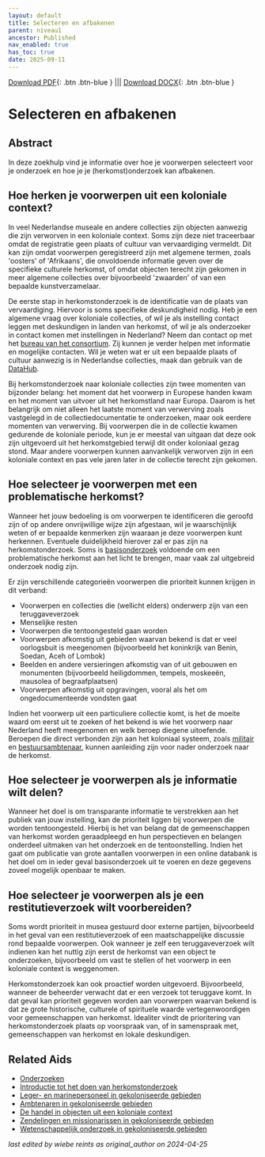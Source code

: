 ```yaml
---
layout: default
title: Selecteren en afbakenen
parent: niveau1
ancestor: Published
nav_enabled: true
has_toc: true
date: 2025-09-11
--- 
```



[Download PDF](https://raw.githubusercontent.com/colonial-heritage/research-guides-dev/refs/heads/main/EXPORTS/published/PDF/niveau1/Dutch/SelectAndDelineate.pdf){: .btn .btn-blue } |||    [Download DOCX](https://raw.githubusercontent.com/colonial-heritage/research-guides-dev/refs/heads/main/EXPORTS/published/DOCX/niveau1/Dutch/SelectAndDelineate.docx){: .btn .btn-blue }


# Selecteren en afbakenen


## Abstract

In deze zoekhulp vind je informatie over hoe je voorwerpen selecteert voor je onderzoek en hoe je je (herkomst)onderzoek kan afbakenen.

## Hoe herken je voorwerpen uit een koloniale context?

In veel Nederlandse museale en andere collecties zijn objecten aanwezig die zijn verworven in een koloniale context. Soms zijn deze niet traceerbaar omdat de registratie geen plaats of cultuur van vervaardiging vermeldt. Dit kan zijn omdat voorwerpen geregistreerd zijn met algemene termen, zoals 'oosters' of 'Afrikaans', die onvoldoende informatie geven over de specifieke culturele herkomst, of omdat objecten terecht zijn gekomen in meer algemene collecties over bijvoorbeeld 'zwaarden' of van een bepaalde kunstverzamelaar.

De eerste stap in herkomstonderzoek is de identificatie van de plaats van vervaardiging. Hiervoor is soms specifieke deskundigheid nodig. Heb je een algemene vraag over koloniale collecties, of wil je als instelling contact leggen met deskundigen in landen van herkomst, of wil je als onderzoeker in contact komen met instellingen in Nederland? Neem dan contact op met het [bureau van het consortium](https://www.colonialcollections.nl/index.php/contact/). Zij kunnen je verder helpen met informatie en mogelijke contacten. Wil je weten wat er uit een bepaalde plaats of cultuur aanwezig is in Nederlandse collecties, maak dan gebruik van de [DataHub](https://app.colonialcollections.nl/).

Bij herkomstonderzoek naar koloniale collecties zijn twee momenten van bijzonder belang: het moment dat het voorwerp in Europese handen kwam en het moment van uitvoer uit het herkomstland naar Europa. Daarom is het belangrijk om niet alleen het laatste moment van verwerving zoals vastgelegd in de collectiedocumentatie te onderzoeken, maar ook eerdere momenten van verwerving. Bij voorwerpen die in de collectie kwamen gedurende de koloniale periode, kun je er meestal van uitgaan dat deze ook zijn uitgevoerd uit het herkomstgebied terwijl dit onder koloniaal gezag stond. Maar andere voorwerpen kunnen aanvankelijk verworven zijn in een koloniale context en pas vele jaren later in de collectie terecht zijn gekomen. 

## Hoe selecteer je voorwerpen met een problematische herkomst?

Wanneer het jouw bedoeling is om voorwerpen te identificeren die geroofd zijn of op andere onvrijwillige wijze zijn afgestaan, wil je waarschijnlijk weten of er bepaalde kenmerken zijn waaraan je deze voorwerpen kunt herkennen. Eventuele duidelijkheid hierover zal er pas zijn na herkomstonderzoek. Soms is [basisonderzoek](https://app.colonialcollections.nl/nl/research-aids/https%3A%2F%2Fn2t%252Enet%2Fark%3A%2F27023%2Fd2741eb61e9f4b63fa0d750159b2503d) voldoende om een problematische herkomst aan het licht te brengen, maar vaak zal uitgebreid onderzoek nodig zijn. 

Er zijn verschillende categorieën voorwerpen die prioriteit kunnen krijgen in dit verband:
- Voorwerpen en collecties die (wellicht elders) onderwerp zijn van een teruggaveverzoek 
- Menselijke resten 
- Voorwerpen die tentoongesteld gaan worden 
- Voorwerpen afkomstig uit gebieden waarvan bekend is dat er veel oorlogsbuit is meegenomen (bijvoorbeeld het koninkrijk van Benin, Soedan, Aceh of Lombok)
- Beelden en andere versieringen afkomstig van of uit gebouwen en monumenten (bijvoorbeeld heiligdommen, tempels, moskeeën, mausolea of begraafplaatsen)
- Voorwerpen afkomstig uit opgravingen, vooral als het om ongedocumenteerde vondsten gaat

Indien het voorwerp uit een particuliere collectie komt, is het de moeite waard om eerst uit te zoeken of het bekend is wie het voorwerp naar Nederland heeft meegenomen en welk beroep diegene uitoefende. Beroepen die direct verbonden zijn aan het koloniaal systeem, zoals [militair](https://app.colonialcollections.nl/nl/research-aids/https%3A%2F%2Fn2t%252Enet%2Fark%3A%2F27023%2F0ceff3da7d6bba371bb16767a65b619e) en [bestuursambtenaar](https://app.colonialcollections.nl/nl/research-aids/https%3A%2F%2Fn2t%252Enet%2Fark%3A%2F27023%2F4f29663e147ee9c1ee7a9eb3019fca18), kunnen aanleiding zijn voor nader onderzoek naar de herkomst.

## Hoe selecteer je voorwerpen als je informatie wilt delen?

Wanneer het doel is om transparante informatie te verstrekken aan het publiek van jouw instelling, kan de prioriteit liggen bij voorwerpen die worden tentoongesteld. Hierbij is het van belang dat de gemeenschappen van herkomst worden geraadpleegd en hun perspectieven en belangen onderdeel uitmaken van het onderzoek en de tentoonstelling. Indien het gaat om publicatie van grote aantallen voorwerpen in een online databank is het doel om in ieder geval basisonderzoek uit te voeren en deze gegevens zoveel mogelijk openbaar te maken.

## Hoe selecteer je voorwerpen als je een restitutieverzoek wilt voorbereiden?

Soms wordt prioriteit in musea gestuurd door externe partijen, bijvoorbeeld in het geval van een restitutieverzoek of een maatschappelijke discussie rond bepaalde voorwerpen. Ook wanneer je zelf een teruggaveverzoek wilt indienen kan het nuttig zijn eerst de herkomst van een object te onderzoeken, bijvoorbeeld om vast te stellen of het voorwerp in een koloniale context is weggenomen. 

Herkomstonderzoek kan ook proactief worden uitgevoerd. Bijvoorbeeld, wanneer de beheerder verwacht dat er een verzoek tot teruggave komt. In dat geval kan prioriteit gegeven worden aan voorwerpen waarvan bekend is dat ze grote historische, culturele of spirituele waarde vertegenwoordigen voor gemeenschappen van herkomst. Idealiter vindt de prioritering van herkomstonderzoek plaats op voorspraak van, of in samenspraak met, gemeenschappen van herkomst en lokale deskundigen.

## Related Aids

 - [Onderzoeken](niveau1/Dutch/DoingResearch_20240425.yml)  
 - [Introductie tot het doen van herkomstonderzoek](niveau1/Dutch/Introduction_20250120.yml)  
 - [Leger- en marinepersoneel in gekoloniseerde gebieden](niveau2/Dutch/MilitaryAndNavy_20240326.yml)  
 - [Ambtenaren in gekoloniseerde gebieden](niveau2/Dutch/CivilServants_20240320.yml)  
 - [De handel in objecten uit een koloniale context](niveau2/Dutch/Trade_20240326.yml)  
 - [Zendelingen en missionarissen in gekoloniseerde gebieden](niveau2/Dutch/ChristianMission_20240326.yml)  
 - [Wetenschappelijk onderzoek in gekoloniseerde gebieden](niveau2/Dutch/Science_20240814.yml)  



_last edited by wiebe reints as original_author on 2024-04-25_
        